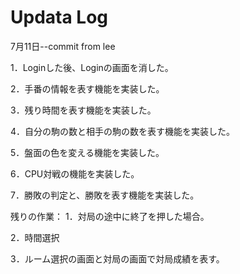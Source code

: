 # Updata Log
7月11日--commit from lee

1．Loginした後、Loginの画面を消した。

2．手番の情報を表す機能を実装した。

3．残り時間を表す機能を実装した。

4．自分の駒の数と相手の駒の数を表す機能を実装した。

5．盤面の色を変える機能を実装した。

6．CPU対戦の機能を実装した。

7．勝敗の判定と、勝敗を表す機能を実装した。

残りの作業：
1．対局の途中に終了を押した場合。

2．時間選択

3．ルーム選択の画面と対局の画面で対局成績を表す。
